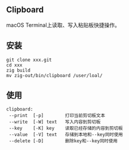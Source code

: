 ## Clipboard

macOS Terminal上读取、写入粘贴板快捷操作。

## 安装

```shell
git clone xxx.git
cd xxx
zig build
mv zig-out/bin/clipboard /user/loal/
```
## 使用

```shell
clipboard:
 --print  [-p]        打印当前剪切板文本
 --write  [-W] text   写入内容到剪切板
 --key    [-K] key    读取已经存储的内容到剪切板
 --value  [-V] text   存储到本地和--key同时使用
 --delete [-D]        删除key和--key同时使用
 ```
